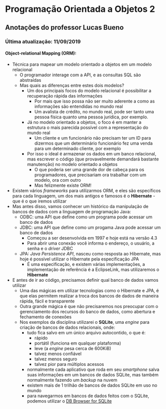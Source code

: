 # **Programação** Orientada a Objetos 2

## Anotações do professor Lucas Bueno

### Última atualização: 11/09/2019

#### Object-relational Mapping (ORM):

- Técnica para mapear um modelo orientado a objetos em um modelo relacional
  - O programador interage com a API, e as consultas SQL são abstraídas
  - Mas quais as diferenças entre estes dois modelos?
    - Um dos principais focos do modelo relacional é possibilitar a recuperação rápida das informações
        - Por mais que isso possa não ser muito aderente a como as informações são entendidas no mundo real
        - Um avalista de crédito, no mundo real, pode ser tanto uma pessoa física quanto uma pessoa jurídica, por exemplo.
    - Já no modelo orientado a objetos, o foco é em manter a estrutura o mais parecida possível com a representação do mundo real
        - Um cliente e um funcionário não precisam ter um ID para dizermos que um determinário funcionário fez uma venda para um determinado cliente, por exemplo
    - Por isso o ideal é armazenar os dados em um banco relacional, mas escrever o código (que provavelmente demandará bastante manutenção) no modelo orientado a objetos
        - O que poderia ser uma grande dor de cabeça para os programadores, que precisariam ora trabalhar com um modelo, ora com outro
        - Mas felizmente existe ORM!
- Existem vários *frameworks* para utilizarmos ORM, e eles são específicos para cada linguagem, um dos mais antigos e famosos é o **Hibernate** - que é o que iremos utilizar
- Mas antes disso, vamos conhecer um histórico da manipulação de bancos de dados com a linguagem de programação Java:
  - ODBC: uma API que define como um programa pode acessar um banco de dados
  - JDBC: uma API que define como um progama Java pode acessar um banco de dados
      - Começou a ser desenvolvida em 1997 e hoje está na versão 4.3
      - Para abrir uma conexão você informa o endereço, o usuário, a senha e o *driver* JDBC
  - JPA:  *Java Persistence API*, nasceu como resposta ao Hibernate, mas hoje é possível utilizar o Hibernate pela especificação JPA
      - É uma especificação, e existem várias implementações, a implementação de referência é a EclipseLink, mas utilizaremos o **Hibernate**
- E antes de ir ao código, precisamos definir qual banco de dados vamos utilizar
    - Uma das mágicas em utilizar tecnologias como o Hibernate e JPA, é que elas permitem realizar a troca dos bancos de dados de maneira rápida, fácil e transparente
    - Outra grande mágica é que não precisaremos nos preocupar com o gerenciamento dos recursos do banco de dados, como abertura e fechamento de conexões
    - Nos exemplos da disciplina utilizarei o **SQLite**, uma *engine* para criação de bancos de dados relacionais, onde:
      - tudo fica salvo em um único arquivo autocontido, o que é:
        - rápido
        - portátil (funciona em qualquer plataforma)
        - leve (a *engine* pesa cerca de 600KiB)
        - talvez menos confiável
        - talvez menos seguro
        - talvez pior para múltiplos acessos
      - normalmente cada aplicativo que roda em seu *smartphone* salva suas informações em um bancos de dados SQLite, mas também normalmente fazendo um *backup* na nuvem
      - existem mais de 1 trilhão de bancos de dados SQLite em uso no mundo
      - para navegarmos em bancos de dados feitos com o SQLite, podemos utilizar o [DB Browser for SQLite](https://sqlitebrowser.org/)